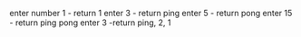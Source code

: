enter number 1 - return 1
enter 3 - return ping
enter 5 - return pong
enter 15 - return ping pong
enter 3 -return ping, 2, 1
